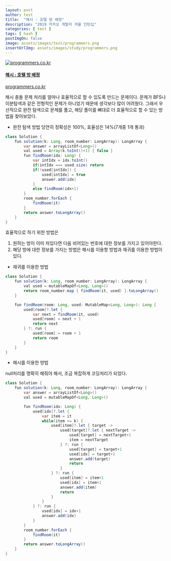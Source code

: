 ```yaml
---
layout: post
author: test
title:  "해시 : 호텔 방 배정"
description: "2019 카카오 개발자 겨울 인턴십"
categories: [ test ]
tags: [ hash ]
postImgOn: false
image: assets/images/test/programmers.png
insertUrlImg: assets/images/study/programmers.png
---
```


<div class="card h-100 my-u-padding"><div class="insertcover"><a target="_blank" class="text-dark" href="https://programmers.co.kr/learn/courses/30/lessons/64063"><div class=""><img class="inserturl" src="{{site.baseurl}}/{{ page.insertUrlImg}}" alt="programmers.co.kr"/></div><div class="insert-img-body"><h4 class="insert-img-title">해시 : 호텔 방 배정</h4><p class="insert-img-description">programmers.co.kr</p></div></a></div></div>


해시 충돌 문제 처리를 얼마나 효율적으로 할 수 있도록 만드는 문제이다.
문제가 BFS나 이분탐색과 같은 전형적인 문제가 아니었기 때문에 생각보다 많이 어려웠다.
그래서 우선적으로 완전 탐색으로 문제를 풀고, 해당 풀이를 뼈대로 더 효율적으로 할 수 있는 방법을 찾아보았다.

- 완전 탐색 방법 
    당연히 정확성은 100%, 효율성은 14%(7개중 1개 통과)

```java
class Solution {
    fun solution(k: Long, room_number: LongArray): LongArray {
        var answer = arrayListOf<Long>()
        val used = Array(k.toInt()+1) { false }
        fun findRoom(idx: Long) {
            var intIdx = idx.toInt()
            if(intIdx === used.size) return
            if(!used[intIdx]) {
                used[intIdx] = true
                answer.add(idx)
            }
            else findRoom(idx+1)
        }
        room_number.forEach {
            findRoom(it)
        }
        return answer.toLongArray()
    }
}
```

효율적으로 하기 위한 방법은 
1. 원하는 방이 이미 차있다면 다음 비어있는 번호에 대한 정보를 가지고 있어야한다.
2. 해당 방에 대한 정보를 가지는 방법은 해시를 이용항 방법과 재귀를 이용한 방법이 있다.


- 재귀를 이용한 방법

```java
class Solution {
    fun solution(k: Long, room_number: LongArray): LongArray {
        val used = mutableMapOf<Long, Long>()
        return room_number.map { findRoom(it, used) }.toLongArray()
    }

    fun findRoom(room: Long, used: MutableMap<Long, Long>): Long {
        used[room]?.let {
            var next = findRoom(it, used)
            used[room] = next + 1
            return next
        } ?: run {
            used[room] = room + 1
            return room
        }
    }
}
```

- 해시를 이용한 방법

null처리를 명확히 해줘야 해서, 조금 복잡하게 코딩처리가 되었다.

```java
class Solution {
    fun solution(k: Long, room_number: LongArray): LongArray {
        var answer = arrayListOf<Long>()
        val used = mutableMapOf<Long, Long>()

        fun findRoom(idx: Long) {
            used[idx]?.let {
                var item = it
                while(item <= k) {
                    used[item]?.let { target ->
                        used[target]?.let { nextTarget ->
                            used[target] = nextTarget+1
                            item = nextTarget
                        } ?: run {
                            used[target] = target+1
                            used[idx] = target+1
                            answer.add(target)
                            return
                        }
                    } ?: run {
                        used[item] = item+1
                        used[idx] = item+1
                        answer.add(item)
                        return
                    }
                }
            } ?: run {
                used[idx] = idx+1
                answer.add(idx)
            }
        }
        room_number.forEach {
            findRoom(it)
        }
        return answer.toLongArray()
    }
}
```